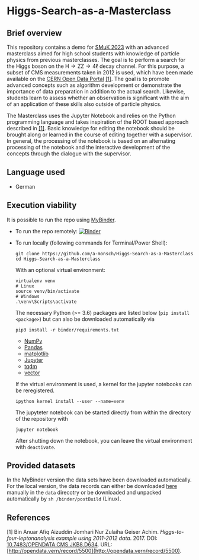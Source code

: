 # Higgs-Search-as-a-Masterclass

## Brief overview
This repository contains a demo for [SMuK 2023](https://smuk23.dpg-tagungen.de/) with an advanced masterclass aimed for high school students with knowledge of particle physics from previous masterclasses. The goal is to perform a search for the Higgs boson on the $\mathrm{H}\rightarrow\mathrm{ZZ}\rightarrow 4\ell$ decay channel. For this purpose, a subset of CMS measurements taken in 2012 is used, which have been made available on the [CERN Open Data Portal](http://opendata.cern.ch/record/5500) [[1]](#1). The goal is to promote advanced concepts such as algorithm development or demonstrate the importance of data preparation in addition to the actual search. Likewise, students learn to assess whether an observation is significant with the aim of an application of these skills also outside of particle physics.

The Masterclass uses the Jupyter Notebook and relies on the Python programming language and takes inspiration of the ROOT based approach described in [[1]](#1). Basic knowledge for editing the notebook should be brought along or learned in the course of editing together with a supervisor. In general, the processing of the notebook is based on an alternating processing of the notebook and the interactive development of the concepts through the dialogue with the supervisor.

## Language used
 - German

## Execution viability
It is possible to run the repo using
[MyBinder](www.mybinder.org).

* To run the repo remotely:
  [![Binder](https://mybinder.org/badge_logo.svg)](https://mybinder.org/v2/gh/a-monsch/Higgs-Search-as-a-Masterclass)

* To run locally (following commands for Terminal/Power Shell):

  ```
  git clone https://github.com/a-monsch/Higgs-Search-as-a-Masterclass
  cd Higgs-Search-as-a-Masterclass
  ```
  With an optional virtual environment:
  ```
  virtualenv venv
  # Linux
  source venv/bin/activate
  # Windows
  .\venv\Scripts\activate
  ```
  The necessary Python (>= 3.6) packages are listed below (`pip install <package>`) but can also be
  downloaded automatically via
  ```
  pip3 install -r binder/requirements.txt
  ```
   - [NumPy](https://numpy.org/)
   - [Pandas](https://pandas.pydata.org/)
   - [matplotlib](https://matplotlib.org/)
   - [Jupyter](https://jupyter.org/)
   - [tqdm](https://github.com/tqdm/tqdm)
   - [vector](https://github.com/scikit-hep/vector)

  If the virtual environment is used, a kernel for the jupyter notebooks
  can be reregistered.

  ```
  ipython kernel install --user --name=venv
  ```

  The jupyteter notebook can be started directly from within the directory of the repository with
  ```
  jupyter notebook
  ```
  After shutting down the notebook, you can leave the virtual environment with `deactivate`.

## Provided datasets
In the MyBinder version the data sets have been downloaded automatically.
For the local version, the data records can either be downloaded
[here](https://www.dropbox.com/s/zgrvm1idl4y6pj3/data_for_higgs_search_masterclass.zip?dl=0) manually in the `data` direcotry or be
downloaded and unpacked automatically by `sh /binder/postBuild` (Linux).


## References
<a id="1">[1]</a>
Bin Anuar Afiq Aizuddin Jomhari Nur Zulaiha Geiser Achim. *Higgs-to-four-leptonanalysis example using 2011-2012 data*. 2017. DOI: [10.7483/OPENDATA.CMS.JKB8.D634](10.7483/OPENDATA.CMS.JKB8.D634). URL: [http://opendata.vern/record/5500](http://opendata.vern/record/5500).
